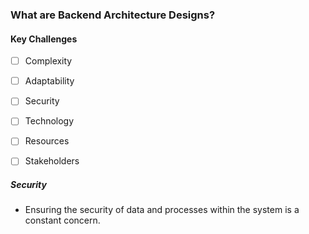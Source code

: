 ### What are Backend Architecture Designs?

#### Key Challenges
- [ ] Complexity
- [ ] Adaptability
- [ ] Security
- [ ] Technology
- [ ] Resources
- [ ] Stakeholders


##### Security
- Ensuring the security of data and processes 
  within the system is a constant concern.


